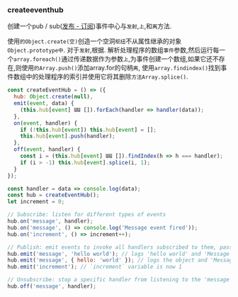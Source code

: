 ### createeventhub

创建一个pub / sub([发布 - 订阅](https://en.wikipedia.org/wiki/Publish%E2%80%93subscribe_pattern))事件中心与`发射`,`上`,和`离`方法. 

使用`的Object.create(空)`创造一个空洞`枢纽`不从属性继承的对象`Object.prototype中`. 对于`发射`,根据. 解析处理程序的数组`事件`参数,然后运行每一个`array.foreach()`通过传递数据作为参数`上`,为事件创建一个数组,如果它还不存在,则使用`的Array.push()`添加array.for的句柄`离`, 使用`array.findindex()`找到事件数组中的处理程序的索引并使用它将其删除`方法Array.splice()`. 

```js
const createEventHub = () => ({
  hub: Object.create(null),
  emit(event, data) {
    (this.hub[event] ƜƜ []).forEach(handler => handler(data));
  },
  on(event, handler) {
    if (!this.hub[event]) this.hub[event] = [];
    this.hub[event].push(handler);
  },
  off(event, handler) {
    const i = (this.hub[event] ƜƜ []).findIndex(h => h === handler);
    if (i > -1) this.hub[event].splice(i, 1);
  }
});
```

```js
const handler = data => console.log(data);
const hub = createEventHub();
let increment = 0;

// Subscribe: listen for different types of events
hub.on('message', handler);
hub.on('message', () => console.log('Message event fired'));
hub.on('increment', () => increment++);

// Publish: emit events to invoke all handlers subscribed to them, passing the data to them as an argument
hub.emit('message', 'hello world'); // logs 'hello world' and 'Message event fired'
hub.emit('message', { hello: 'world' }); // logs the object and 'Message event fired'
hub.emit('increment'); // `increment` variable is now 1

// Unsubscribe: stop a specific handler from listening to the 'message' event
hub.off('message', handler);
```